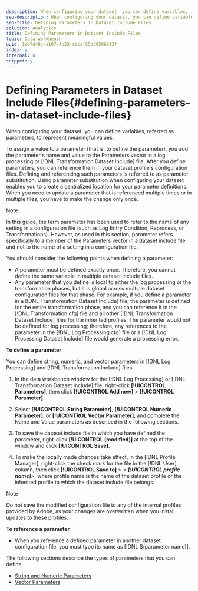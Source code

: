 ```yaml
---
description: When configuring your dataset, you can define variables, referred as parameters, to represent meaningful values.
seo-description: When configuring your dataset, you can define variables, referred as parameters, to represent meaningful values.
seo-title: Defining Parameters in Dataset Include Files
solution: Analytics
title: Defining Parameters in Dataset Include Files
topic: Data workbench
uuid: 1eb7d48c-a107-4b32-abca-55d30586813f
index: y
internal: n
snippet: y
---
```


# Defining Parameters in Dataset Include Files{#defining-parameters-in-dataset-include-files}

When configuring your dataset, you can define variables, referred as parameters, to represent meaningful values.

 To assign a value to a parameter (that is, to define the parameter), you add the parameter's name and value to the Parameters vector in a log processing or [!DNL Transformation Dataset Include] file. After you define parameters, you can reference them in your dataset profile's configuration files. Defining and referencing such parameters is referred to as parameter substitution. Using parameter substitution when configuring your dataset enables you to create a centralized location for your parameter definitions. When you need to update a parameter that is referenced multiple times or in multiple files, you have to make the change only once.

>[!NOTE]
>
>In this guide, the term parameter has been used to refer to the name of any setting in a configuration file (such as Log Entry Condition, Reprocess, or Transformations). However, as used in this section, parameter refers specifically to a member of the Parameters vector in a dataset include file and not to the name of a setting in a configuration file.

You should consider the following points when defining a parameter:

* A parameter must be defined exactly once. Therefore, you cannot define the same variable in multiple dataset include files. 
* Any parameter that you define is local to either the log processing or the transformation phases, but it is global across multiple dataset configuration files for that phase. For example, if you define a parameter in a [!DNL Transformation Dataset Include] file, the parameter is defined for the entire transformation phase, and you can reference it in the [!DNL Transformation.cfg] file and all other [!DNL Transformation Dataset Include] files for the inherited profiles. The parameter would not be defined for log processing; therefore, any references to the parameter in the [!DNL Log Processing.cfg] file or a [!DNL Log Processing Dataset Include] file would generate a processing error.

**To define a parameter**

You can define string, numeric, and vector parameters in [!DNL Log Processing] and [!DNL Transformation Include] files.

1. In the data workbench window for the [!DNL Log Processing] or [!DNL Transformation Dataset Include] file, right-click **[!UICONTROL Parameters]**, then click **[!UICONTROL Add new]** > **[!UICONTROL Parameter]**. 

1. Select **[!UICONTROL String Parameter]**, **[!UICONTROL Numeric Parameter]**, or **[!UICONTROL Vector Parameter]**, and complete the Name and Value parameters as described in the following sections. 

1. To save the dataset include file in which you have defined the parameter, right-click **[!UICONTROL (modified)]** at the top of the window and click **[!UICONTROL Save]**. 

1. To make the locally made changes take effect, in the [!DNL Profile Manager], right-click the check mark for the file in the [!DNL User] column, then click **[!UICONTROL Save to]** > *< **[!UICONTROL profile name]**>*, where profile name is the name of the dataset profile or the inherited profile to which the dataset include file belongs.

>[!NOTE]
>
>Do not save the modified configuration file to any of the internal profiles provided by Adobe, as your changes are overwritten when you install updates to these profiles.

**To reference a parameter**

* When you reference a defined parameter in another dataset configuration file, you must type its name as [!DNL $(parameter name)].

The following sections describe the types of parameters that you can define.

* [String and Numeric Parameters](../../../../home/c-dataset-const-proc/c-dataset-inc-files/c-def-param-dataset-inc-files/c-string-num-param.md#concept-14f391ce107c4a3dad827ec7967f1080) 
* [Vector Parameters](../../../../home/c-dataset-const-proc/c-dataset-inc-files/c-def-param-dataset-inc-files/c-vector-param.md#concept-adb42a5474e245a9996d0aa8d5d522d0)

